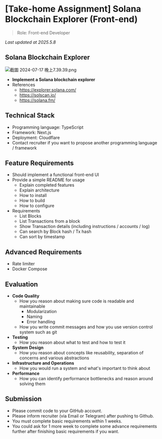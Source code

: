 # [Take-home Assignment] Solana Blockchain Explorer (Front-end)

> Role: Front-end Developer
> 

*Last updated at 2025.5.8*

## Solana Blockchain Explorer

![截圖 2024-07-17 晚上7.39.39.png](%5BTake-home%20Assignment%5D%20Solana%20Blockchain%20Explorer%20%201ef796b1ebe18095b1f6d00fce15417e/%25E6%2588%25AA%25E5%259C%2596_2024-07-17_%25E6%2599%259A%25E4%25B8%258A7.39.39.png)

- **Implement a Solana blockchain explorer**
- References
    - https://explorer.solana.com/
    - https://solscan.io/
    - https://solana.fm/

## Technical Stack

- Programming language: TypeScript
- Framework: Next.js
- Deployment: Cloudflare
- Contact recruiter if you want to propose another programming language / framework

## Feature Requirements

- Should implement a functional front-end UI
- Provide a simple README for usage
    - Explain completed features
    - Explain architecture
    - How to install
    - How to build
    - How to configure
- Requirements
    - List Blocks
    - List Transactions from a block
    - Show Transaction details (including instructions / accounts / log)
    - Can search by Block hash / Tx hash
    - Can sort by timestamp

## Advanced Requirements

- Rate limiter
- Docker Compose

## Evaluation

- **Code Quality**
    - How you reason about making sure code is readable and maintainable
        - Modularization
        - Naming
        - Error handling
    - How you write commit messages and how you use version control system such as git
- **Testing**
    - How you reason about what to test and how to test it
- **System Design**
    - How you reason about concepts like reusability, separation of concerns and various abstractions
- **Infrastructure and Operations**
    - How you would run a system and what's important to think about
- **Performance**
    - How you can identify performance bottlenecks and reason around solving them

## Submission

- Please commit code to your GitHub account.
- Please inform recruiter (via Email or Telegram) after pushing to Github.
- You must complete basic requirements within 1 weeks.
- You could ask for 1 more week to complete some advance requirements further after finishing basic requirements if you want.